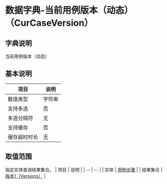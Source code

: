 # 数据字典-当前用例版本（动态）（CurCaseVersion）
## 字典说明
当前用例版本（动态）

## 基本说明
| 项目 | 说明 |
| -- | -- |
| 数值类型 | 字符串 |
| 支持多选 | 否 |
| 多选分隔符 | 无 |
| 支持缓存 | 否 |
| 缓存超时时长 | 无 |

## 取值范围
指定实体查询结果集合。
| 项目 | 说明 |
| -- | -- |
| 实体 | [用例步骤](../module/zentao/CaseStep) |
| 结果集合 | [版本1（Versions）]() |

